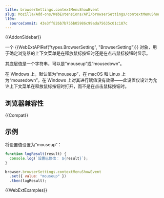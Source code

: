 ```yaml
---
title: browserSettings.contextMenuShowEvent
slug: Mozilla/Add-ons/WebExtensions/API/browserSettings/contextMenuShowEvent
l10n:
  sourceCommit: 43e3ff826b7b755b05986c99ada75635c01c187c
---
```


{{AddonSidebar}}

一个 {{WebExtAPIRef("types.BrowserSetting", "BrowserSetting")}} 对象，用于确定浏览器的上下文菜单是在释放鼠标按钮时还是在点击鼠标按钮时显示。

其底层值是一个字符串，可以是“mouseup”或“mousedown”。

在 Windows 上，默认值为“mouseup”，在 macOS 和 Linux 上为“mousedown”。在 Windows 上对其进行赋值没有效果——此设置仅设计为允许上下文菜单在释放鼠标按钮时打开，而不是在点击鼠标按钮时。

## 浏览器兼容性

{{Compat}}

## 示例

将设置值设置为“mouseup”：

```js
function logResult(result) {
  console.log(`设置已修改： ${result}`);
}

browser.browserSettings.contextMenuShowEvent
  .set({ value: "mouseup" })
  .then(logResult);
```

{{WebExtExamples}}
